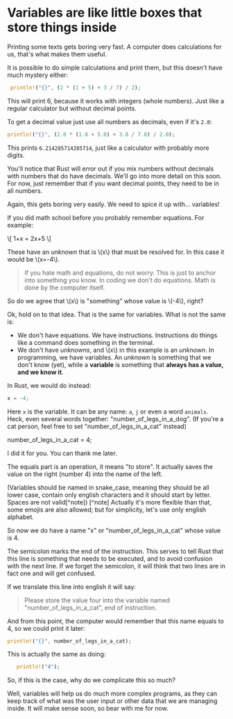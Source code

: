 # Variables are like little boxes that store things inside

Printing some texts gets boring very fast. A computer does calculations 
for us, that's what makes them useful. 

It is possible to do simple calculations and print them, but this 
doesn't have much mystery either:

```rust
 println!("{}", (2 * (1 + 5) + 3 / 7) / 2);
```

This will print 6, because it works with integers (whole numbers). 
Just like a regular calculator but without decimal points.

To get a decimal value just use all numbers as decimals, even if it's `2.0`:

```rust
println!("{}", (2.0 * (1.0 + 5.0) + 3.0 / 7.0) / 2.0);
```

This prints `6.214285714285714`, just like a calculator with probably more digits.

You'll notice that Rust will error out if you mix numbers without decimals with 
numbers that do have decimals. We'll go into more detail on this soon. 
For now, just remember that if you want decimal points, they need to be in all numbers.

Again, this gets boring very easily. We need to spice it up with... variables!

If you did math school before you probably remember equations. For example:

\\[ 1+x = 2x+5 \\]    

These have an *unknown* that is \\(x\\) that must be resolved for. In this case it would be \\(x=-4\\).

> If you hate math and equations, do not worry. 
> This is just to anchor into something you know. In coding we don't do equations. 
> Math is done by the computer itself.

So do we agree that \\(x\\) is "something" whose value is \\(-4\\), right?

Ok, hold on to that idea. That is the same for variables. What is not the same is:
* We don't have equations. We have instructions. Instructions do things like a command<!--- Program? Maybe someone has difficulty with the term command --> does something in the terminal.
* We don't have *unknowns*, and \\(x\\) in this example is an *unknown*. 
  In programming, we have variables. An *unknown* is something that we don't know (yet), while 
  a **variable** is something that **always has a value, and we know it**.

In Rust, we would do instead:

```rust
x = -4;
```

Here `x` is the variable. It can be any name: `a`, `j` or even a word `animals`. 
Heck, even several words together: "number_of_legs_in_a_dog". 
(If you're a cat person, feel free to set "number_of_legs_in_a_cat" instead)

 number_of_legs_in_a_cat = 4;

I did it for you. You can thank me later.

The equals part is an operation, it means "to store". It actually saves the value on the right (number 4) into the name of the left.

(Variables should be named in snake_case, meaning they should be all lower case, contain only english characters and it should start by letter. Spaces are not valid[^note])
[^note] Actually it's more flexible than that, some emojis are also allowed; but for simplicity, let's use only english alphabet.

So now we do have a name "x" or "number_of_legs_in_a_cat" whose value is 4.

The semicolon marks the end of the instruction. This serves to tell Rust that this line is something that needs to be executed, and to avoid confusion with the next line. If we forget the semicolon, it will think that two lines are in fact one and will get confused.

If we translate this line into english it will say:
>  Please store the value four into the variable named "number_of_legs_in_a_cat", end of instruction.

<!-- Like a telegram where it said "stop" -->

And from this point, the computer would remember that this name equals to 4, so we could print it later:


```rust
println!("{}", number_of_legs_in_a_cat);
```

This is actually the same as doing:

```rust
   println!("4");
```

So, if this is the case, why do we complicate this so much?

Well, variables will help us do much more complex programs, as they can keep track of what was the user input or other data that we are managing inside. It will make sense soon, so bear with me for now.